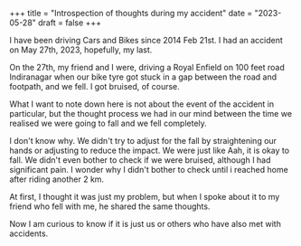 +++
title = "Introspection of thoughts during my accident"
date = "2023-05-28"
draft = false
+++

I have been driving Cars and Bikes since 2014 Feb 21st. I had an accident on May 27th, 2023, hopefully, my last.

On the 27th, my friend and I were, driving a Royal Enfield on 100 feet road Indiranagar when our bike tyre got stuck in a gap between the road and footpath, and we fell. I got bruised, of course.

What I want to note down here is not about the event of the accident in particular, but the thought process we had in our mind between the time we realised we were going to fall and we fell completely.

I don't know why. We didn't try to adjust for the fall by straightening our hands or adjusting to reduce the impact. We were just like Aah, it is okay to fall. We didn't even bother to check if we were bruised, although I had significant pain. I wonder why I didn't bother to check until i reached home after riding another 2 km.

At first, I thought it was just my problem, but when I spoke about it to my friend who fell with me, he shared the same thoughts.

Now I am curious to know if it is just us or others who have also met with accidents.

